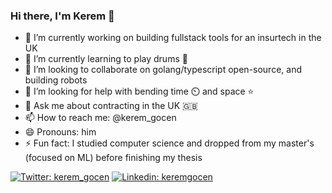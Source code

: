 ### Hi there, I'm Kerem 👋

- 🔭 I’m currently working on building fullstack tools for an insurtech in the UK
- 🌱 I’m currently learning to play drums 🥁
- 👯 I’m looking to collaborate on golang/typescript open-source, and building robots
- 🤔 I’m looking for help with bending time ⏲️ and space ⭐
- 💬 Ask me about contracting in the UK 🇬🇧
- 📫 How to reach me: @kerem_gocen
- 😄 Pronouns: him
- ⚡ Fun fact: I studied computer science and dropped from my master's (focused on ML) before finishing my thesis

[![Twitter: kerem_gocen](https://img.shields.io/twitter/follow/kerem_gocen?style=social)](https://twitter.com/kerem_gocen)
[![Linkedin: keremgocen](https://img.shields.io/badge/kerem-linkedin-blue?style=flat-square&logo=Linkedin&logoColor=white&link=https://www.linkedin.com/in/keremgocen/)](https://www.linkedin.com/in/keremgocen/)
<!--
**keremgocen/keremgocen** is a ✨ _special_ ✨ repository because its `README.md` (this file) appears on your GitHub profile.

Here are some ideas to get you started:

- 🔭 I’m currently working on ...
- 🌱 I’m currently learning ...
- 👯 I’m looking to collaborate on ...
- 🤔 I’m looking for help with ...
- 💬 Ask me about ...
- 📫 How to reach me: ...
- 😄 Pronouns: ...
- ⚡ Fun fact: ...
-->
